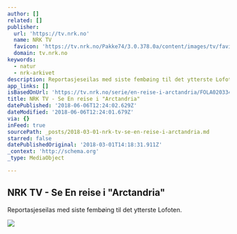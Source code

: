 ```yaml
---
author: []
related: []
publisher:
  url: 'https://tv.nrk.no'
  name: NRK TV
  favicon: 'https://tv.nrk.no/Pakke74/3.0.378.0a/content/images/tv/favicon.ico'
  domain: tv.nrk.no
keywords:
  - natur
  - nrk-arkivet
description: Reportasjeseilas med siste fembøing til det ytterste Lofoten.
app_links: []
isBasedOnUrl: 'https://tv.nrk.no/serie/en-reise-i-arctandria/FOLA02033474/18-04-1974'
title: NRK TV - Se En reise i "Arctandria"
datePublished: '2018-06-06T12:24:02.629Z'
dateModified: '2018-06-06T12:24:01.679Z'
via: {}
inFeed: true
sourcePath: _posts/2018-03-01-nrk-tv-se-en-reise-i-arctandria.md
starred: false
datePublishedOriginal: '2018-03-01T14:18:31.911Z'
_context: 'http://schema.org'
_type: MediaObject

---
```

<article style=""><h1>NRK TV - Se En reise i "Arctandria"</h1><p>Reportasjeseilas med siste fembøing til det ytterste Lofoten.</p><img src="https://gfx.nrk.no/m8vq-Mdcvrr8T12-TjC6vgb_Q-3WbGd6fjkrIJG5e1FQ" /></article>